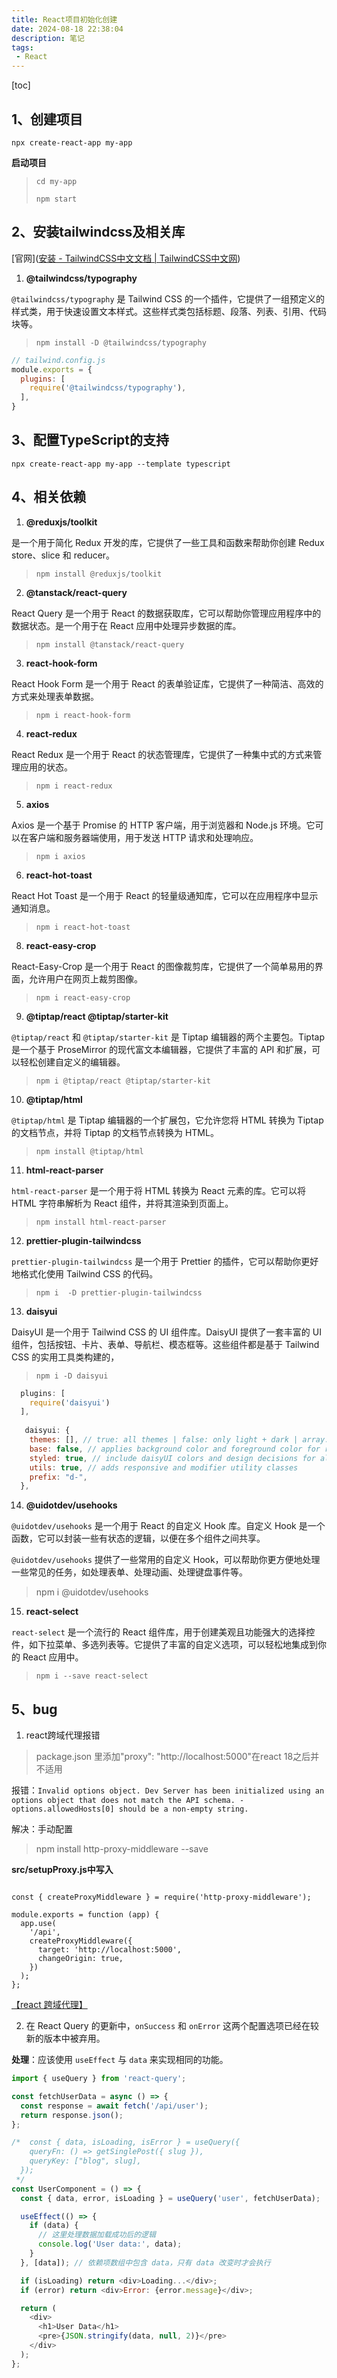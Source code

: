 ```yaml
---
title: React项目初始化创建
date: 2024-08-18 22:38:04
description: 笔记
tags:
 - React 
---
```


[toc]

## 1、创建项目

```
npx create-react-app my-app
```

**启动项目**

> `cd my-app`
>
> `npm start`

## 2、安装tailwindcss及相关库

[官网]([安装 - TailwindCSS中文文档 | TailwindCSS中文网](https://www.tailwindcss.cn/docs/installation))

1. **@tailwindcss/typography**

`@tailwindcss/typography` 是 Tailwind CSS 的一个插件，它提供了一组预定义的样式类，用于快速设置文本样式。这些样式类包括标题、段落、列表、引用、代码块等。

> `npm install -D @tailwindcss/typography`

```js
// tailwind.config.js
module.exports = {
  plugins: [
    require('@tailwindcss/typography'),
  ],
}
```

## 3、配置TypeScript的支持

```
npx create-react-app my-app --template typescript
```

## 4、相关依赖

1. **@reduxjs/toolkit**

是一个用于简化 Redux 开发的库，它提供了一些工具和函数来帮助你创建 Redux store、slice 和 reducer。

> `npm install @reduxjs/toolkit`

2. **@tanstack/react-query**

React Query 是一个用于 React 的数据获取库，它可以帮助你管理应用程序中的数据状态。是一个用于在 React 应用中处理异步数据的库。

> `npm install @tanstack/react-query`

3. **react-hook-form**

React Hook Form 是一个用于 React 的表单验证库，它提供了一种简洁、高效的方式来处理表单数据。

> `npm i react-hook-form`

4. **react-redux**

React Redux 是一个用于 React 的状态管理库，它提供了一种集中式的方式来管理应用的状态。

> `npm i react-redux`

5. **axios**

Axios 是一个基于 Promise 的 HTTP 客户端，用于浏览器和 Node.js 环境。它可以在客户端和服务器端使用，用于发送 HTTP 请求和处理响应。

> `npm i axios` 

6. **react-hot-toast**

React Hot Toast 是一个用于 React 的轻量级通知库，它可以在应用程序中显示通知消息。

> `npm i react-hot-toast`

8. **react-easy-crop**

React-Easy-Crop 是一个用于 React 的图像裁剪库，它提供了一个简单易用的界面，允许用户在网页上裁剪图像。

> `npm i react-easy-crop`

9. **@tiptap/react @tiptap/starter-kit**

`@tiptap/react` 和 `@tiptap/starter-kit` 是 Tiptap 编辑器的两个主要包。Tiptap 是一个基于 ProseMirror 的现代富文本编辑器，它提供了丰富的 API 和扩展，可以轻松创建自定义的编辑器。

> `npm i @tiptap/react @tiptap/starter-kit`

10. **@tiptap/html**

`@tiptap/html` 是 Tiptap 编辑器的一个扩展包，它允许您将 HTML 转换为 Tiptap 的文档节点，并将 Tiptap 的文档节点转换为 HTML。

> `npm install @tiptap/html`

11. **html-react-parser**

`html-react-parser` 是一个用于将 HTML 转换为 React 元素的库。它可以将 HTML 字符串解析为 React 组件，并将其渲染到页面上。

> `npm install html-react-parser`

12. **prettier-plugin-tailwindcss**

`prettier-plugin-tailwindcss` 是一个用于 Prettier 的插件，它可以帮助你更好地格式化使用 Tailwind CSS 的代码。

> `npm i  -D prettier-plugin-tailwindcss`

13. **daisyui**

DaisyUI 是一个用于 Tailwind CSS 的 UI 组件库。DaisyUI 提供了一套丰富的 UI 组件，包括按钮、卡片、表单、导航栏、模态框等。这些组件都是基于 Tailwind CSS 的实用工具类构建的，

> `npm i -D daisyui`

```js
  plugins: [
    require('daisyui')
  ],
      
   daisyui: {
    themes: [], // true: all themes | false: only light + dark | array: specific themes like this ["light", "dark", "cupcake"]
    base: false, // applies background color and foreground color for root element by default
    styled: true, // include daisyUI colors and design decisions for all components
    utils: true, // adds responsive and modifier utility classes
    prefix: "d-",
  },
```

14. **@uidotdev/usehooks**

`@uidotdev/usehooks` 是一个用于 React 的自定义 Hook 库。自定义 Hook 是一个函数，它可以封装一些有状态的逻辑，以便在多个组件之间共享。

`@uidotdev/usehooks` 提供了一些常用的自定义 Hook，可以帮助你更方便地处理一些常见的任务，如处理表单、处理动画、处理键盘事件等。

> npm i @uidotdev/usehooks

15. **react-select**

`react-select` 是一个流行的 React 组件库，用于创建美观且功能强大的选择控件，如下拉菜单、多选列表等。它提供了丰富的自定义选项，可以轻松地集成到你的 React 应用中。

> `npm i --save react-select`

## 5、bug

1. react跨域代理报错

> package.json 里添加"proxy": "http://localhost:5000"在react 18之后并不适用

报错：`Invalid options object. Dev Server has been initialized using an options object that does not match the API schema. - options.allowedHosts[0] should be a non-empty string.`

解决：手动配置

> npm install http-proxy-middleware --save

**src/setupProxy.js中写入**

```

const { createProxyMiddleware } = require('http-proxy-middleware');
 
module.exports = function (app) {
  app.use(
    '/api',
    createProxyMiddleware({
      target: 'http://localhost:5000',
      changeOrigin: true,
    })
  );
};
```

[【react 跨域代理】](https://blog.csdn.net/qq_51689134/article/details/124588313)

2. 在 React Query 的更新中，`onSuccess` 和 `onError` 这两个配置选项已经在较新的版本中被弃用。

**处理**：应该使用 `useEffect` 与 `data` 来实现相同的功能。

```js
import { useQuery } from 'react-query';

const fetchUserData = async () => {
  const response = await fetch('/api/user');
  return response.json();
};

/*  const { data, isLoading, isError } = useQuery({
    queryFn: () => getSinglePost({ slug }),
    queryKey: ["blog", slug],
  });
 */
const UserComponent = () => {
  const { data, error, isLoading } = useQuery('user', fetchUserData);

  useEffect(() => {
    if (data) {
      // 这里处理数据加载成功后的逻辑
      console.log('User data:', data);
    }
  }, [data]); // 依赖项数组中包含 data，只有 data 改变时才会执行

  if (isLoading) return <div>Loading...</div>;
  if (error) return <div>Error: {error.message}</div>;

  return (
    <div>
      <h1>User Data</h1>
      <pre>{JSON.stringify(data, null, 2)}</pre>
    </div>
  );
};
```

